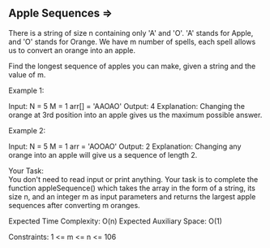 Apple Sequences  =>
----------------


There is a string of size n containing only 'A' and 'O'. 'A' stands for Apple, and 'O' stands for Orange. We have m number of spells, each spell allows us to convert an orange into an apple.

Find the longest sequence of apples you can make, given a string and the value of m.


Example 1:

Input:
N = 5
M = 1
arr[] = 'AAOAO'
Output: 4 
Explanation: Changing the orange at 
3rd position into an apple gives 
us the maximum possible answer.

Example 2:

Input:
N = 5
M = 1
arr = 'AOOAO'
Output: 2
Explanation: Changing any orange into 
an apple will give us a sequence 
of length 2.

Your Task:  
You don't need to read input or print anything. Your task is to complete the function appleSequence() which takes the array in the form of a string, its size n, and an integer m as input parameters and returns the largest apple sequences after converting m oranges.

Expected Time Complexity: O(n)
Expected Auxiliary Space: O(1)

Constraints:
1 <= m <= n <= 106
